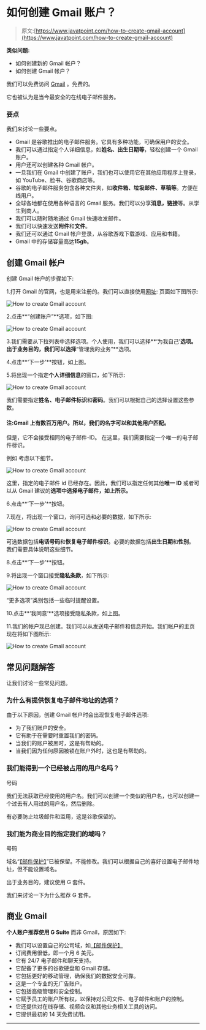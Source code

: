 # 如何创建 Gmail 账户？

> 原文:[https://www.javatpoint.com/how-to-create-gmail-account](https://www.javatpoint.com/how-to-create-gmail-account)

**类似问题:**

*   如何创建新的 Gmail 帐户？
*   如何创建 Gmail 帐户？

我们可以免费访问 [Gmail](gmail) 。免费的。

它也被认为是当今最安全的在线电子邮件服务。

### 要点

我们来讨论一些要点。

*   Gmail 是谷歌推出的电子邮件服务。它具有多种功能，可确保用户的安全。
*   我们可以通过指定个人详细信息，如**姓名、出生日期等**，轻松创建一个 Gmail 账户。
*   用户还可以创建各种 Gmail 帐户。
*   一旦我们在 Gmail 中创建了账户，我们也可以使用它在其他应用程序上登录，如 YouTube、脸书、谷歌商店等。
*   谷歌的电子邮件服务包含各种文件夹，如**收件箱、垃圾邮件、草稿等**。方便在线用户。
*   全球各地都在使用各种语言的 Gmail 服务。我们可以分享**消息，链接**等。从学生到商人。
*   我们可以随时随地通过 Gmail 快速收发邮件。
*   我们可以快速发送**附件**和**文件**。
*   我们还可以通过 Gmail 帐户登录，从谷歌游戏下载游戏、应用和书籍。
*   Gmail 中的存储容量高达**15gb**。

## 创建 Gmail 帐户

创建 Gmail 帐户的步骤如下:

1.打开 Gmail 的官网，也是用来注册的。我们可以直接使用[网址](https://www.javatpoint.com/url-full-form):
页面如下图所示:

![How to create Gmail account](../Images/3778c5fd2698c6aca667ab5ac1aa5b03.png)

2.点击**“创建账户”**选项，如下图:

![How to create Gmail account](../Images/f59ccf21913421ba24f6804b502fe071.png)

3.我们需要从下拉列表中选择选项。个人使用，我们可以选择**‘为我自己’**选项。出于业务目的，我们可以选择**“管理我的业务”**选项。

4.点击**‘下一步’**按钮，如上图。

5.将出现一个指定**个人详细信息**的窗口，如下所示:

![How to create Gmail account](../Images/311dc85e50e2d83decf6418815600b83.png)

我们需要指定**姓名、电子邮件标识**和**密码**。我们可以根据自己的选择设置这些参数。

#### 注:Gmail 上有数百万用户。所以，我们的名字可以和其他用户匹配。
但是，它不会接受相同的电子邮件-ID。
在这里，我们需要指定一个唯一的电子邮件标识。

例如
考虑以下细节。

![How to create Gmail account](../Images/836b19f14a68cb347449d18211609438.png)

这里，指定的电子邮件 id 已经存在。因此，我们可以指定任何其他**唯一 ID** 或者可以从 Gmail 建议的**选项中选择电子邮件，如上所示。**

6.点击**‘下一步’**按钮。

7.现在，将出现一个窗口，询问可选和必要的数据，如下所示:

![How to create Gmail account](../Images/97fd4ddeced64e4ed2017bcfbc5711f4.png)

可选数据包括**电话号码**和**恢复电子邮件标识**。必要的数据包括**出生日期**和**性别**。
我们需要具体说明这些细节。

8.点击**‘下一步’**按钮。

9.将出现一个窗口接受**隐私条款**，如下所示:

![How to create Gmail account](../Images/10aaacb0679643c3f846a231678fa835.png)

“更多选项”类别包括一些临时提醒设置。

10.点击**‘我同意’**选项接受隐私条款，如上图。

11.我们的帐户现已创建。我们可以从发送电子邮件和信息开始。我们帐户的主页现在将如下图所示:

![How to create Gmail account](../Images/9c19109f5bf72fcb11cabd64badc5196.png)

## 常见问题解答

让我们讨论一些常见问题。

### 为什么有提供恢复电子邮件地址的选项？

由于以下原因，创建 Gmail 帐户时会出现恢复电子邮件选项:

*   为了我们账户的安全。
*   它有助于在需要时重置我们的密码。
*   当我们的账户被黑时，这是有帮助的。
*   当我们因为任何原因被锁在账户外时，这也是有帮助的。

### 我们能得到一个已经被占用的用户名吗？

号码

我们无法获取已经使用的用户名。我们可以创建一个类似的用户名，也可以创建一个过去有人用过的用户名，然后删除。

有必要防止垃圾邮件和滥用，这是谷歌保留的。

### 我们能为商业目的指定我们的域吗？

号码

域名“[【邮件保护】](/cdn-cgi/l/email-protection)”已被保留。不能修改。我们可以根据自己的喜好设置电子邮件地址，但不能设置域名。

出于业务目的，建议使用 G 套件。

我们来讨论一下为什么推荐 G 套件。

## 商业 Gmail

**个人账户推荐使用 G Suite** 而非 Gmail，原因如下:

*   我们可以设置自己的公司域，如[【邮件保护】](/cdn-cgi/l/email-protection)
*   订阅费用很低，即一个月 6 美元。
*   它有 24/7 电子邮件和聊天支持。
*   它配备了更多的谷歌硬盘和 Gmail 存储。
*   它包括更好的移动管理，确保我们的数据安全可靠。
*   这是一个专业的无广告账户。
*   它包括高级管理和安全控制。
*   它赋予员工的账户所有权，以保持对公司文件、电子邮件和账户的控制。
*   它还提供对在线存储、视频会议和其他业务相关工具的访问。
*   它提供最初的 14 天免费试用。

* * *